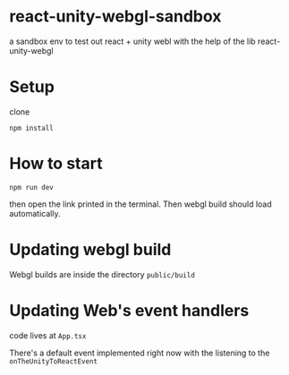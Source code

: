 # react-unity-webgl-sandbox
a sandbox env to test out react + unity webl with the help of the lib react-unity-webgl

# Setup

clone

```
npm install
```

# How to start

```
npm run dev
```

then open the link printed in the terminal.
Then webgl build should load automatically.

# Updating webgl build

Webgl builds are inside the directory `public/build`

# Updating Web's event handlers

code lives at `App.tsx`

There's a default event implemented right now with the listening to the `onTheUnityToReactEvent`
